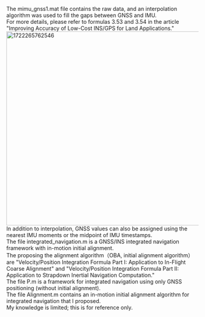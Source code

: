 The mimu_gnss1.mat file contains the raw data, and an interpolation algorithm was used to fill the gaps between GNSS and IMU.  
For more details, please refer to formulas 3.53 and 3.54 in the article "Improving Accuracy of Low-Cost INS/GPS for Land Applications."  
<img width="509" alt="1722265762546" src="https://github.com/user-attachments/assets/dbdab056-ea4a-4b2f-93ce-0b1b407ce9af">  
In addition to interpolation, GNSS values can also be assigned using the nearest IMU moments or the midpoint of IMU timestamps.  
The file integrated_navigation.m is a GNSS/INS integrated navigation framework with in-motion initial alignment.  
The proposing the alignment algorithm（OBA, initial alignment algorithm） are "Velocity/Position Integration Formula Part I: Application to In-Flight Coarse Alignment" and "Velocity/Position Integration Formula Part II: Application to Strapdown Inertial Navigation Computation."  
The file P.m is a framework for integrated navigation using only GNSS positioning (without initial alignment).  
The file Alignment.m contains an in-motion initial alignment algorithm for integrated navigation that I proposed.  
My knowledge is limited; this is for reference only.
